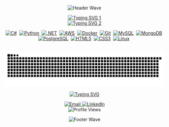 <div align="center">

![Header Wave](https://capsule-render.vercel.app/api?type=waving&color=0e6b93&height=120&section=header&text=&fontSize=90)

[![Typing SVG 1](https://readme-typing-svg.demolab.com?font=Silkscreen&size=30&letterSpacing=0.2rem&duration=1300&pause=10&color=2296BD&center=true&vCenter=true&repeat=false&width=500&height=50&lines=Flipe+Rcha+Ma%7C;Felipe+Rocha+Martins)](https://git.io/typing-svg)
<br>
[![Typing SVG 2](https://readme-typing-svg.herokuapp.com?font=Silkscreen&size=18&letterSpacing=0.2rem&duration=1000&pause=1800&color=FFFFFF&center=true&vCenter=true&repeat=false&width=450&lines=+;.NET+%2B+Python+Developer)](https://git.io/typing-svg)

<p align="center">
  <a href="#"><img src="https://cdn.jsdelivr.net/gh/devicons/devicon/icons/csharp/csharp-original.svg" width="50" height="50" alt="C#" /></a>&nbsp;
  <a href="#"><img src="https://cdn.jsdelivr.net/gh/devicons/devicon/icons/python/python-original.svg" width="50" height="50" alt="Python" /></a>&nbsp;
  <a href="#"><img src="https://cdn.jsdelivr.net/gh/devicons/devicon/icons/dotnetcore/dotnetcore-original.svg" width="50" height="50" alt=".NET" /></a>&nbsp;
  <a href="#"><img src="https://img.icons8.com/color/50/000000/amazon-web-services.png" alt="AWS" /></a>&nbsp;
  <a href="#"><img src="https://img.icons8.com/color/50/000000/docker.png" alt="Docker" /></a>&nbsp;
  <a href="#"><img src="https://cdn.jsdelivr.net/gh/devicons/devicon/icons/git/git-original.svg" width="50" height="50" alt="Git" /></a>&nbsp;
  <a href="#"><img src="https://cdn.jsdelivr.net/gh/devicons/devicon/icons/mysql/mysql-original.svg" width="50" height="50" alt="MySQL" /></a>&nbsp;
  <a href="#"><img src="https://cdn.jsdelivr.net/gh/devicons/devicon/icons/mongodb/mongodb-original.svg" width="50" height="50" alt="MongoDB" /></a>&nbsp;
  <a href="#"><img src="https://cdn.jsdelivr.net/gh/devicons/devicon/icons/postgresql/postgresql-original.svg" width="50" height="50" alt="PostgreSQL" /></a>&nbsp;
  <a href="#"><img src="https://cdn.jsdelivr.net/gh/devicons/devicon/icons/html5/html5-original.svg" width="50" height="50" alt="HTML5" /></a>&nbsp;
  <a href="#"><img src="https://cdn.jsdelivr.net/gh/devicons/devicon/icons/css3/css3-original.svg" width="50" height="50" alt="CSS3" /></a>&nbsp;
  <a href="#"><img src="https://cdn.jsdelivr.net/gh/devicons/devicon/icons/linux/linux-original.svg" width="50" height="50" alt="Linux" /></a>&nbsp;
</p>

<br>

<picture>
  <source media="(prefers-color-scheme: dark)" srcset="https://github.com/FelipeRochaMartins/FelipeRochaMartins/blob/output/github-contribution-grid-snake-dark.svg?v=20250409" />
  <source media="(prefers-color-scheme: light)" srcset="https://github.com/FelipeRochaMartins/FelipeRochaMartins/blob/output/github-contribution-grid-snake.svg?v=20250409" />
  <img alt="github-snake" src="https://github.com/FelipeRochaMartins/FelipeRochaMartins/blob/output/github-contribution-grid-snake.svg?v=20250409" />
</picture>

<br>

[![Typing SVG](https://readme-typing-svg.herokuapp.com?font=Silkscreen&letterSpacing=0.2rem&duration=1200&pause=500&color=2296BD&center=true&vCenter=true&repeat=false&width=450&lines=+;+;Contct+Me%7C;Contact+Me)](https://git.io/typing-svg)

<p align="center">
  <a href="mailto:dev.feliperochamartins@gmail.com">
    <img src="https://img.shields.io/badge/Email-0A192F?style=for-the-badge&logo=gmail&logoColor=white" alt="Email" />
  </a>
  <a href="https://www.linkedin.com/in/felipe-rocha-b8a8b8280/">
    <img src="https://img.shields.io/badge/LinkedIn-0A192F?style=for-the-badge&logo=linkedin&logoColor=white&labelColor=0A192F" alt="LinkedIn" />
  </a>
  <br>
  <img src="https://img.shields.io/badge/Profile%20Views-1234-white?style=for-the-badge&labelColor=0A192F&color=white&logo=github&logoColor=white" alt="Profile Views" />
</p>

![Footer Wave](https://capsule-render.vercel.app/api?type=waving&color=0e6b93&height=120&section=footer)

</div>
